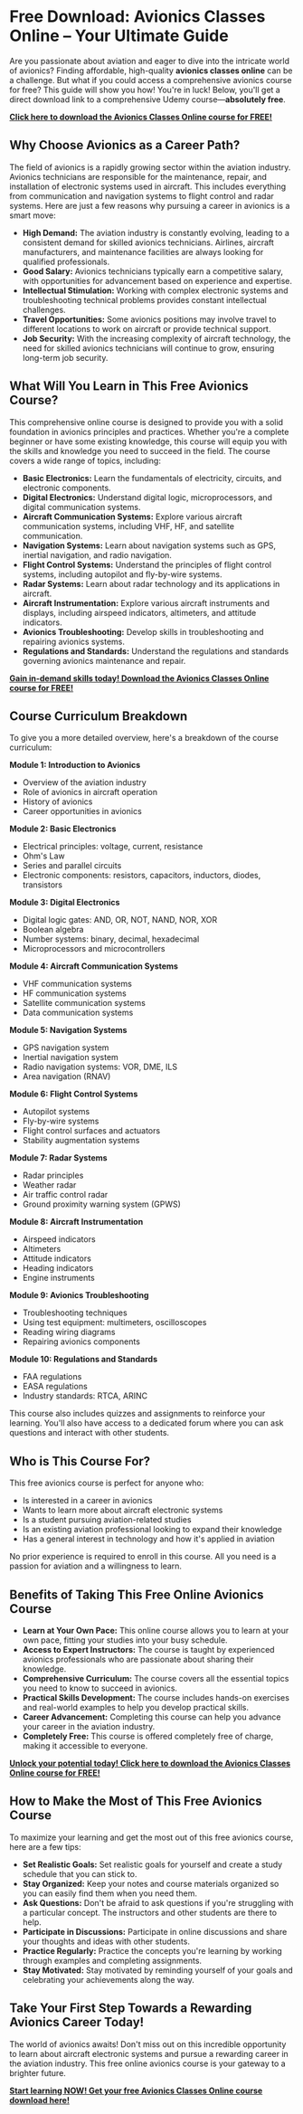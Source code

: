 # Free Download: Avionics Classes Online – Your Ultimate Guide

Are you passionate about aviation and eager to dive into the intricate world of avionics? Finding affordable, high-quality **avionics classes online** can be a challenge. But what if you could access a comprehensive avionics course for free? This guide will show you how! You're in luck! Below, you'll get a direct download link to a comprehensive Udemy course—**absolutely free**.

[**Click here to download the Avionics Classes Online course for FREE!**](https://udemywork.com/avionics-classes-online)

## Why Choose Avionics as a Career Path?

The field of avionics is a rapidly growing sector within the aviation industry. Avionics technicians are responsible for the maintenance, repair, and installation of electronic systems used in aircraft. This includes everything from communication and navigation systems to flight control and radar systems. Here are just a few reasons why pursuing a career in avionics is a smart move:

*   **High Demand:** The aviation industry is constantly evolving, leading to a consistent demand for skilled avionics technicians. Airlines, aircraft manufacturers, and maintenance facilities are always looking for qualified professionals.
*   **Good Salary:** Avionics technicians typically earn a competitive salary, with opportunities for advancement based on experience and expertise.
*   **Intellectual Stimulation:** Working with complex electronic systems and troubleshooting technical problems provides constant intellectual challenges.
*   **Travel Opportunities:** Some avionics positions may involve travel to different locations to work on aircraft or provide technical support.
*   **Job Security:** With the increasing complexity of aircraft technology, the need for skilled avionics technicians will continue to grow, ensuring long-term job security.

## What Will You Learn in This Free Avionics Course?

This comprehensive online course is designed to provide you with a solid foundation in avionics principles and practices. Whether you're a complete beginner or have some existing knowledge, this course will equip you with the skills and knowledge you need to succeed in the field. The course covers a wide range of topics, including:

*   **Basic Electronics:** Learn the fundamentals of electricity, circuits, and electronic components.
*   **Digital Electronics:** Understand digital logic, microprocessors, and digital communication systems.
*   **Aircraft Communication Systems:** Explore various aircraft communication systems, including VHF, HF, and satellite communication.
*   **Navigation Systems:** Learn about navigation systems such as GPS, inertial navigation, and radio navigation.
*   **Flight Control Systems:** Understand the principles of flight control systems, including autopilot and fly-by-wire systems.
*   **Radar Systems:** Learn about radar technology and its applications in aircraft.
*   **Aircraft Instrumentation:** Explore various aircraft instruments and displays, including airspeed indicators, altimeters, and attitude indicators.
*   **Avionics Troubleshooting:** Develop skills in troubleshooting and repairing avionics systems.
*   **Regulations and Standards:** Understand the regulations and standards governing avionics maintenance and repair.

[**Gain in-demand skills today! Download the Avionics Classes Online course for FREE!**](https://udemywork.com/avionics-classes-online)

## Course Curriculum Breakdown

To give you a more detailed overview, here's a breakdown of the course curriculum:

**Module 1: Introduction to Avionics**

*   Overview of the aviation industry
*   Role of avionics in aircraft operation
*   History of avionics
*   Career opportunities in avionics

**Module 2: Basic Electronics**

*   Electrical principles: voltage, current, resistance
*   Ohm's Law
*   Series and parallel circuits
*   Electronic components: resistors, capacitors, inductors, diodes, transistors

**Module 3: Digital Electronics**

*   Digital logic gates: AND, OR, NOT, NAND, NOR, XOR
*   Boolean algebra
*   Number systems: binary, decimal, hexadecimal
*   Microprocessors and microcontrollers

**Module 4: Aircraft Communication Systems**

*   VHF communication systems
*   HF communication systems
*   Satellite communication systems
*   Data communication systems

**Module 5: Navigation Systems**

*   GPS navigation system
*   Inertial navigation system
*   Radio navigation systems: VOR, DME, ILS
*   Area navigation (RNAV)

**Module 6: Flight Control Systems**

*   Autopilot systems
*   Fly-by-wire systems
*   Flight control surfaces and actuators
*   Stability augmentation systems

**Module 7: Radar Systems**

*   Radar principles
*   Weather radar
*   Air traffic control radar
*   Ground proximity warning system (GPWS)

**Module 8: Aircraft Instrumentation**

*   Airspeed indicators
*   Altimeters
*   Attitude indicators
*   Heading indicators
*   Engine instruments

**Module 9: Avionics Troubleshooting**

*   Troubleshooting techniques
*   Using test equipment: multimeters, oscilloscopes
*   Reading wiring diagrams
*   Repairing avionics components

**Module 10: Regulations and Standards**

*   FAA regulations
*   EASA regulations
*   Industry standards: RTCA, ARINC

This course also includes quizzes and assignments to reinforce your learning. You'll also have access to a dedicated forum where you can ask questions and interact with other students.

## Who is This Course For?

This free avionics course is perfect for anyone who:

*   Is interested in a career in avionics
*   Wants to learn more about aircraft electronic systems
*   Is a student pursuing aviation-related studies
*   Is an existing aviation professional looking to expand their knowledge
*   Has a general interest in technology and how it's applied in aviation

No prior experience is required to enroll in this course. All you need is a passion for aviation and a willingness to learn.

## Benefits of Taking This Free Online Avionics Course

*   **Learn at Your Own Pace:** This online course allows you to learn at your own pace, fitting your studies into your busy schedule.
*   **Access to Expert Instructors:** The course is taught by experienced avionics professionals who are passionate about sharing their knowledge.
*   **Comprehensive Curriculum:** The course covers all the essential topics you need to know to succeed in avionics.
*   **Practical Skills Development:** The course includes hands-on exercises and real-world examples to help you develop practical skills.
*   **Career Advancement:** Completing this course can help you advance your career in the aviation industry.
*   **Completely Free:** This course is offered completely free of charge, making it accessible to everyone.

[**Unlock your potential today! Click here to download the Avionics Classes Online course for FREE!**](https://udemywork.com/avionics-classes-online)

## How to Make the Most of This Free Avionics Course

To maximize your learning and get the most out of this free avionics course, here are a few tips:

*   **Set Realistic Goals:** Set realistic goals for yourself and create a study schedule that you can stick to.
*   **Stay Organized:** Keep your notes and course materials organized so you can easily find them when you need them.
*   **Ask Questions:** Don't be afraid to ask questions if you're struggling with a particular concept. The instructors and other students are there to help.
*   **Participate in Discussions:** Participate in online discussions and share your thoughts and ideas with other students.
*   **Practice Regularly:** Practice the concepts you're learning by working through examples and completing assignments.
*   **Stay Motivated:** Stay motivated by reminding yourself of your goals and celebrating your achievements along the way.

## Take Your First Step Towards a Rewarding Avionics Career Today!

The world of avionics awaits! Don't miss out on this incredible opportunity to learn about aircraft electronic systems and pursue a rewarding career in the aviation industry. This free online avionics course is your gateway to a brighter future.

[**Start learning NOW! Get your free Avionics Classes Online course download here!**](https://udemywork.com/avionics-classes-online)
